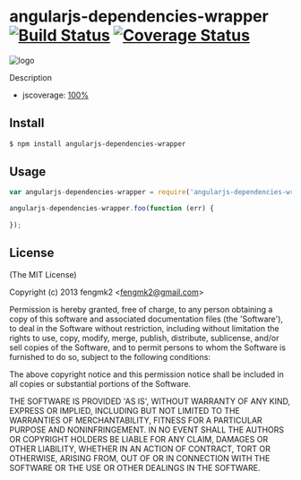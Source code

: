 angularjs-dependencies-wrapper [![Build Status](https://secure.travis-ci.org/fengmk2/angularjs-dependencies-wrapper.png)](http://travis-ci.org/fengmk2/angularjs-dependencies-wrapper) [![Coverage Status](https://coveralls.io/repos/fengmk2/angularjs-dependencies-wrapper/badge.png)](https://coveralls.io/r/fengmk2/angularjs-dependencies-wrapper)
=======

![logo](https://raw.github.com/fengmk2/angularjs-dependencies-wrapper/master/logo.png)

Description

* jscoverage: [100%](http://fengmk2.github.com/coverage/angularjs-dependencies-wrapper.html)

## Install

```bash
$ npm install angularjs-dependencies-wrapper
```

## Usage

```js
var angularjs-dependencies-wrapper = require('angularjs-dependencies-wrapper');

angularjs-dependencies-wrapper.foo(function (err) {
  
});
```

## License 

(The MIT License)

Copyright (c) 2013 fengmk2 &lt;fengmk2@gmail.com&gt;

Permission is hereby granted, free of charge, to any person obtaining
a copy of this software and associated documentation files (the
'Software'), to deal in the Software without restriction, including
without limitation the rights to use, copy, modify, merge, publish,
distribute, sublicense, and/or sell copies of the Software, and to
permit persons to whom the Software is furnished to do so, subject to
the following conditions:

The above copyright notice and this permission notice shall be
included in all copies or substantial portions of the Software.

THE SOFTWARE IS PROVIDED 'AS IS', WITHOUT WARRANTY OF ANY KIND,
EXPRESS OR IMPLIED, INCLUDING BUT NOT LIMITED TO THE WARRANTIES OF
MERCHANTABILITY, FITNESS FOR A PARTICULAR PURPOSE AND NONINFRINGEMENT.
IN NO EVENT SHALL THE AUTHORS OR COPYRIGHT HOLDERS BE LIABLE FOR ANY
CLAIM, DAMAGES OR OTHER LIABILITY, WHETHER IN AN ACTION OF CONTRACT,
TORT OR OTHERWISE, ARISING FROM, OUT OF OR IN CONNECTION WITH THE
SOFTWARE OR THE USE OR OTHER DEALINGS IN THE SOFTWARE.
